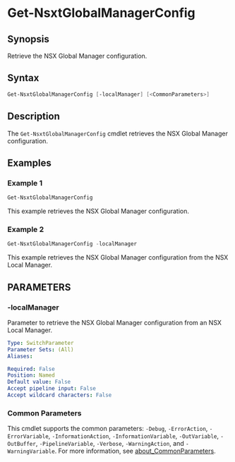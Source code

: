 # Get-NsxtGlobalManagerConfig

## Synopsis

Retrieve the NSX Global Manager configuration.

## Syntax

```powershell
Get-NsxtGlobalManagerConfig [-localManager] [<CommonParameters>]
```

## Description

The `Get-NsxtGlobalManagerConfig` cmdlet retrieves the NSX Global Manager configuration.

## Examples

### Example 1

```powershell
Get-NsxtGlobalManagerConfig
```

This example retrieves the NSX Global Manager configuration.

### Example 2

```powershell
Get-NsxtGlobalManagerConfig -localManager
```

This example retrieves the NSX Global Manager configuration from the NSX Local Manager.

## PARAMETERS

### -localManager

Parameter to retrieve the NSX Global Manager configuration from an NSX Local Manager.

```yaml
Type: SwitchParameter
Parameter Sets: (All)
Aliases:

Required: False
Position: Named
Default value: False
Accept pipeline input: False
Accept wildcard characters: False
```

### Common Parameters

This cmdlet supports the common parameters: `-Debug`, `-ErrorAction`, `-ErrorVariable`, `-InformationAction`, `-InformationVariable`, `-OutVariable`, `-OutBuffer`, `-PipelineVariable`, `-Verbose`, `-WarningAction`, and `-WarningVariable`. For more information, see [about_CommonParameters](http://go.microsoft.com/fwlink/?LinkID=113216).
